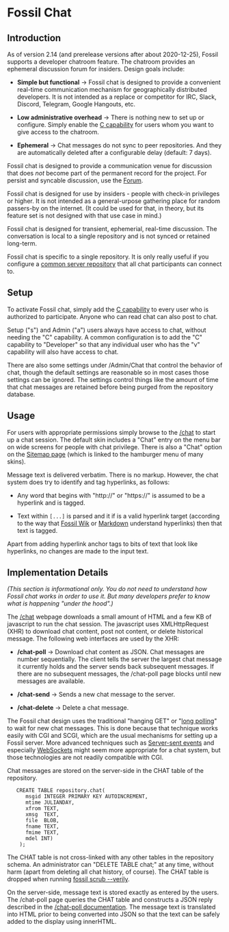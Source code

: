 # Fossil Chat

## Introduction

As of version 2.14 (and prerelease versions after about 2020-12-25),
Fossil supports a developer chatroom feature.  The chatroom provides an
ephemeral discussion forum for insiders.  Design goals include:

  *  **Simple but functional** &rarr; Fossil chat is designed to provide a
     convenient real-time communication mechanism for geographically
     distributed developers.  It is not intended as a replace or 
     competitor for IRC, Slack, Discord, Telegram, Google Hangouts, etc.

  *  **Low administrative overhead** &rarr;
     There is nothing new to set up or configure.
     Simply enable the [C capability](/setup_ucap_list) for users
     whom you want to give access to the chatroom.

  *  **Ephemeral** &rarr;
     Chat messages do not sync to peer repositories.  And they are
     automatically deleted after a configurable delay (default: 7 days).

Fossil chat is designed to provide a communication venue for discussion
that does *not* become part of the permanent record for the project.
For persist and syncable discussion, use the [Forum](./forum.wiki).

Fossil chat is designed for use by insiders - people with check-in
privileges or higher.  It is not intended as a general-urpose gathering
place for random passers-by on the internet.  (It could be used for that,
in theory, but its feature set is not designed with that use case in mind.)

Fossil chat is designed for transient, ephemerial, real-time discussion.
The conversation is local to a single repository and is not synced or
retained long-term.

Fossil chat is specific to a single repository.  It is only really useful
if you configure a [common server repository](./server/) that all chat
participants can connect to.

## Setup

To activate Fossil chat, simply add the [C capability](/setup_ucap_list)
to every user who is authorized to participate.  Anyone who can read chat
can also post to chat.

Setup ("s") and Admin ("a") users always have access to chat, without needing
the "C" capability.  A common configuration is to add the "C" capability
to "Developer" so that any individual user who has the "v" capability will
also have access to chat.

There are also some settings under /Admin/Chat that control the
behavior of chat, though the default settings are reasonable so in most
cases those settings can be ignored.  The settings control things like
the amount of time that chat messages are retained before being purged
from the repository database.

## Usage

For users with appropriate permissions simply browse to the
[/chat](/help?cmd=/chat) to start up a chat session.  The default
skin includes a "Chat" entry on the menu bar on wide screens for
people with chat privilege.  There is also a "Chat" option on
the [Sitemap page](/sitemap) (which is linked to the hamburger menu
of many skins).

Message text is delivered verbatim.  There is no markup.  However,
the chat system does try to identify and tag hyperlinks, as follows:

  *  Any word that begins with "http://" or "https://" is assumed
     to be a hyperlink and is tagged.

  *  Text within `[...]` is parsed and it if is a valid hyperlink
     target (according to the way that [Fossil Wik](/wiki_rules) or
     [Markdown](/md_rules) understand hyperlinks) then that text
     is tagged.

Apart from adding hyperlink anchor tags to bits of text that look
like hyperlinks, no changes are made to the input text.

## Implementation Details

*(This section is informational only.  You do not need to understand
how Fossil chat works in order to use it.  But many developers prefer
to know what is happening "under the hood".)*

The [/chat](/help?cmd=/chat) webpage downloads a small amount of
HTML and a few KB of javascript to run the chat session.  The 
javascript uses XMLHttpRequest (XHR) to download chat content,
post not content, or delete historical message.  The following
web interfaces are used by the XHR:

  *  **/chat-poll** &rarr;
     Download chat content as JSON.
     Chat messages are number sequentially.
     The client tells the server the largest chat message it currently
     holds and the server sends back subsequent messages.  If there
     are no subsequent messages, the /chat-poll page blocks until new
     messages are available.

  *  **/chat-send** &rarr;
     Sends a new chat message to the server.

  *  **/chat-delete** &rarr;
     Delete a chat message.

The Fossil chat design uses the traditional "hanging GET" or 
"[long polling](wikipedia:/wiki/Push_technology#Long_polling)"
to wait for new chat messages.  This is done because that technique works
easily with CGI and SCGI, which are the usual mechanisms for setting up
a Fossil server.  More advanced techniques such as 
[Server-sent events](wikipedia:/wiki/Server-sent_events) and especially
[WebSockets](wikipedia:/wiki/WebSocket) might seem more appropriate for
a chat system, but those technologies are not readily compatible with CGI.

Chat messages are stored on the server-side in the CHAT table of
the repository.

~~~
   CREATE TABLE repository.chat(
      msgid INTEGER PRIMARY KEY AUTOINCREMENT,
      mtime JULIANDAY,
      xfrom TEXT,
      xmsg  TEXT,
      file  BLOB,
      fname TEXT,
      fmime TEXT,
      mdel INT)
    );
~~~

The CHAT table is not cross-linked with any other tables in the repository
schema.  An administrator can "DELETE TABLE chat;" at any time, without
harm (apart from deleting all chat history, of course).  The CHAT table
is dropped when running [fossil scrub --verily](/help?cmd=scrub).

On the server-side, message text is stored exactly as entered by the
users.  The /chat-poll page queries the CHAT table and constructs
a JSON reply described in the [/chat-poll documentation](/help?cmd=/chat-poll).
The message text is translated into HTML prior to being converted into
JSON so that the text can be safely added to the display using
innerHTML.
